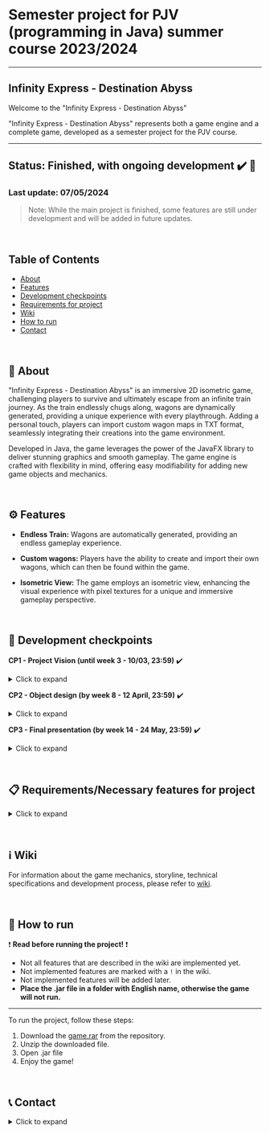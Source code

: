 # Semester project for PJV (programming in Java) summer course 2023/2024

---

## Infinity Express - Destination Abyss
Welcome to the "Infinity Express - Destination Abyss"

"Infinity Express - Destination Abyss" represents both a game engine and a complete game, developed as a semester project for the PJV course.

---

## Status: **Finished, with ongoing development** :heavy_check_mark: :construction:
### Last update: 07/05/2024
> Note: While the main project is finished, some features are still under development and will be added in future updates.

&nbsp;

## Table of Contents
- [About](./README.md#-about)
- [Features](./README.md#gear-features)
- [Development checkpoints](./README.md#-development-checkpoints)
- [Requirements for project](./README.md#-requirements-for-project)
- [Wiki](https://gitlab.fel.cvut.cz/B232_B0B36PJV/virycele/-/wikis/home)
- [How to run](./README.md#-how-to-run)
- [Contact](./README.md#-contact)

&nbsp;

## 🔎 About

"Infinity Express - Destination Abyss" is an immersive 2D isometric game, challenging players to survive and ultimately escape from an infinite train journey.
As the train endlessly chugs along, wagons are dynamically generated, providing a unique experience with every playthrough.
Adding a personal touch, players can import custom wagon maps in TXT format, seamlessly integrating their creations into the game environment.

Developed in Java, the game leverages the power of the JavaFX library to deliver stunning graphics and smooth gameplay.
The game engine is crafted with flexibility in mind, offering easy modifiability for adding new game objects and mechanics.

&nbsp;

## :gear: Features

- **Endless Train:** Wagons are automatically generated, providing an endless gameplay experience.

- **Custom wagons:** Players have the ability to create and import their own wagons, which can then be found within the game.

- **Isometric View:** The game employs an isometric view, enhancing the visual experience with pixel textures for a unique and immersive gameplay perspective.

&nbsp;

## 🚩 Development checkpoints

**CP1 - Project Vision (until week 3 - 10/03, 23:59)** :heavy_check_mark:

<details><summary>Click to expand</summary>
On the GitLab project Wiki or as instructed by the instructor, upload a document, max. 1x A4, describing the term paper to BRUTE
the chosen topic, expected features and vision of the project
from the document it should be possible to imagine what the work will look like.
</details>

**CP2 - Object design (by week 8 - 12 April, 23:59)** :heavy_check_mark:

<details><summary>Click to expand</summary>
Documentation on the project Wiki from the user's perspective (e.g. manual)
on the Project Wiki, added documentation from the programmer's perspective (descriptions of classes, application states, technologies used, libraries, etc.); possible division of labor
source files in the project repository - skeletons of the main classes and interfaces, so that the proposed architecture is visible
</details>

**CP3 - Final presentation (by week 14 - 24 May, 23:59)** :heavy_check_mark:

<details><summary>Click to expand</summary>
Presentation of the whole work and the architecture of the application to the teacher.
Completed documentation from the user's perspective.
</details>

&nbsp;

## 📋 Requirements/Necessary features for project

<details><summary>Click to expand</summary>

- :heavy_check_mark: The game will be able to load a list of items from a file. These items will be given to the player at the beginning of the game. At the end of the game, the game will be able to save the list of items in the same format.


- :heavy_check_mark: Each level will be described in an external file in a suitable format - it is up to you what format you choose. For demonstration purposes, just create one or two levels of the game to demonstrate the functionality of all the elements, inventory, making an item from resources, and overcoming obstacles.


- :heavy_check_mark: If the level files are not "human-editable", an editor for these files must be created.


- :heavy_check_mark: A method of overcoming obstacles using hints and/or tools will be implemented within the game (the player will get the necessary information from NPCs during dialogue, use water to put out a fire in a path, build a bridge of iron over a lava field, etc.).


- :heavy_check_mark: The hero will be able to interact with other objects using some of the items he has collected (open a door with a key, smash a chest with a stick, etc.).


- :heavy_check_mark: The hero will be able to use the collected materials to make a certain object (make a lamp out of a light bulb and a battery, make bread out of wheat, water and fire, etc.).


- :heavy_check_mark: The game engine must be equipped with a GUI.
</details>

&nbsp;

## :information_source: Wiki

For information about the game mechanics, storyline, technical specifications and development process, please refer to [wiki](https://gitlab.fel.cvut.cz/B232_B0B36PJV/virycele/-/wikis/home).

&nbsp;

## 🚀 How to run

❗ **Read before running the project!** ❗

- Not all features that are described in the wiki are implemented yet.
- Not implemented features are marked with a `!` in the wiki.
- Not implemented features will be added later.
- **Place the .jar file in a folder with English name, otherwise the game will not run.**

---

To run the project, follow these steps:

1. Download the [game.rar](archive/07_05_2024/game.rar) from the repository.
2. Unzip the downloaded file.
3. Open .jar file
4. Enjoy the game!

&nbsp;

## 📞 Contact

<details><summary>Click to expand</summary>

### **Teacher** - [RNDr. Ladislav Serédi](https://usermap.cvut.cz/profile/91b0ad62-3bc8-4227-a6c0-4481d2ebd12f)

📧 Email: [seredlad@fel.cvut.cz](mailto:seredlad@fel.cvut.cz)

&nbsp;

### **Author** - Eleonora Virych

📧 Email: [virycele@fel.cvut.cz](mailto:virycele@fel.cvut.cz)

</details>